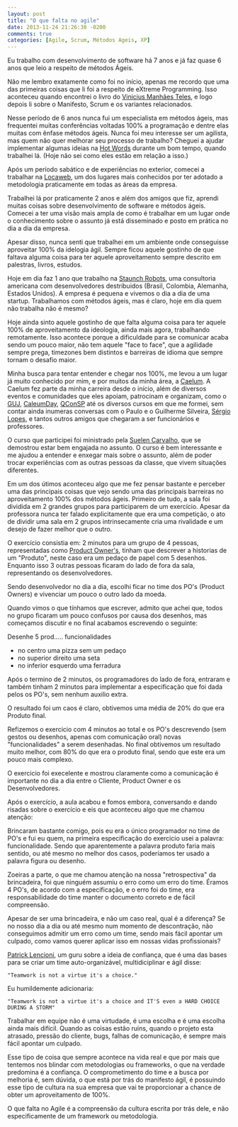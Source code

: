 ```yaml
---
layout: post
title: "O que falta no agile"
date: 2013-11-24 21:26:38 -0200
comments: true
categories: [Agile, Scrum, Métodos Ageis, XP]
---
```


Eu trabalho com desenvolvimento de software há 7 anos e já faz quase 6 anos que leio a respeito de métodos Ágeis.

Não me lembro exatamente como foi no início, apenas me recordo que uma das primeiras coisas que li foi a respeito de eXtreme Programming. Isso aconteceu quando encontrei o livro do [Vinicius Manhães Teles](http://improveit.com.br/xp/livroxp), e logo depois li sobre o Manifesto, Scrum e os variantes relacionados.

Nesse período de 6 anos nunca fui um especialista em métodos ágeis, mas frequentei muitas conferências voltadas 100% a programação e dentre elas muitas com ênfase métodos ágeis. Nunca foi meu interesse ser um agilista, mas quem não quer melhorar seu processo de trabalho? Cheguei a ajudar implementar algumas ideias na [Hot Words](https://hotwords.com/) durante um bom tempo, quando trabalhei lá. (Hoje não sei como eles estão em relação a isso.)

Após um período sabático e de experiências no exterior, comecei a trabalhar na [Locaweb](http://www.locaweb.com.br/default.html), um dos lugares mais conhecidos por ter adotado a metodologia praticamente em todas as áreas da empresa.

Trabalhei lá por praticamente 2 anos e além dos amigos que fiz, aprendi muitas coisas sobre desenvolvimento de software e métodos ágeis. Comecei a ter uma visão mais ampla de como é trabalhar em um lugar onde o conhecimento sobre o assunto já está disseminado e posto em prática no dia a dia da empresa.

Apesar disso, nunca senti que trabalhei em um ambiente onde conseguisse aproveitar 100% da idelogia ágil. Sempre ficou aquele gostinho de que faltava alguma coisa para ter aquele aproveitamento sempre descrito em palestras, livros, estudos.

Hoje em dia faz 1 ano que trabalho na [Staunch Robots](http://staunchrobots.com/), uma consultoria americana com desenvolvedores destribuidos (Brasil, Colombia, Alemanha, Estados Unidos). A empresa é pequena e vivemos o dia a dia de uma startup. Trabalhamos com métodos ágeis, mas é claro, hoje em dia quem não trabalha não é mesmo?

Hoje ainda sinto aquele gostinho de que falta alguma coisa para ter aquele 100% de aproveitamento da ideologia, ainda mais agora, trabalhando remotamente. Isso acontece porque a dificuldade para se comunicar acaba sendo um pouco maior, não tem aquele "face to face", que a agilidade sempre prega, timezones bem distintos e barreiras de idioma que sempre tornam o desafio maior.

Minha busca para tentar entender e chegar nos 100%, me levou a um lugar já muito conhecido por mim, e por muitos da minha área, a [Caelum](http://www.caelum.com.br/).
A Caelum fez parte da minha carreira desde o início, além de diversos eventos e comunidades que eles apoiam, patrocinam e organizam, como o [GUJ](http://www.guj.com.br/),  [CaleumDay](http://blog.caelum.com.br/caelumday-in-rio-2011-eu-fui/), [QConSP](http://www.qconsp.com/) até os diversos cursos em que me formei, sem contar ainda inumeras conversas com o Paulo e o Guilherme Silveira, [Sérgio Lopes](http://sergiolopes.org/), e tantos outros amigos que chegaram a ser funcionários e professores.

O curso que participei foi ministrado pela [Suelen Carvalho](http://www.suelengc.com.br/), que se demostrou estar bem engajada no assunto. O curso é bem interessante e me ajudou a entender e enxegar mais sobre o assunto, além de poder trocar experiências com as outras pessoas da classe, que vivem situações diferentes.

Em um dos útimos aconteceu algo que me fez pensar bastante e perceber uma das principais coisas que vejo sendo uma das principais barreiras no aproveitamento 100% dos métodos ágeis. Primeiro de tudo, a sala foi dividida em 2 grandes grupos para participarem de um exercício. Apesar da professora nunca ter falado explicitamente que era uma competição, o ato de dividir uma sala em 2 grupos intrinsecamente cria uma rivalidade e um desejo de fazer melhor que o outro.

O exercício consistia em: 2 minutos para um grupo de 4 pessoas, representadas como [Product Owner's](http://desenvolvimentoagil.com.br/scrum/product_owner), tinham que descrever a historias de um "Produto", neste caso era um pedaço de papel com 5 desenhos. Enquanto isso 3 outras pessoas ficaram do lado de fora da sala, representando os desenvolvedores.

Sendo desenvolvedor no dia a dia, escolhi ficar no time dos PO's (Product Owners) e vivenciar um pouco o outro lado da moeda.

Quando vimos o que tínhamos que escrever, admito que achei que, todos no grupo ficaram um pouco confusos por causa dos desenhos, mas começamos discutir e no final acabamos escrevendo o seguinte:

Desenhe 5 prod..... funcionalidades

- no centro uma pizza sem um pedaço
- no superior direito uma seta
- no inferior esquerdo uma ferradura

Após o termino de 2 minutos, os programadores do lado de fora, entraram e também tinham 2 minutos para implementar a especificação que foi dada pelos os PO's, sem nenhum auxilio extra.

O resultado foi um caos é claro, obtivemos uma média de 20% do que era Produto final.

Refizemos o exercicio com 4 minutos ao total e os PO's descrevendo (sem gestos ou desenhos, apenas com comunicação oral) novas "funcionalidades" a serem desenhadas. No final obtivemos um resultado muito melhor, com 80% do que era o produto final, sendo que este era um pouco mais complexo.

O exercicio foi execelente e mostrou claramente como a comunicação é importante no dia a dia entre o Cliente, Product Owner e os Desenvolvedores.

Após o exercício, a aula acabou e fomos embora, conversando e dando risadas sobre o exercício e eis que aconteceu algo que me chamou atenção:

Brincaram bastante comigo, pois eu era o único programador no time de PO's e fui eu quem, na primeira especificação do exercicio usei a palavra: funcionalidade. Sendo que aparentemente a palavra produto faria mais sentido, ou até mesmo no melhor dos casos, poderíamos ter usado a palavra figura ou desenho.

Zoeiras a parte, o que me chamou atenção na nossa "retrospectiva" da brincadeira, foi que ninguém assumiu o erro como um erro do time. Éramos 4 PO's, de acordo com a especificação, e o erro foi do time, era responsabilidade do time manter o documento correto e de fácil compreensão.

Apesar de ser uma brincadeira, e não um caso real, qual é a diferença? Se no nosso dia a dia ou até mesmo num momento de descontração, não conseguimos admitir um erro como um time, sendo mais fácil apontar um culpado, como vamos querer aplicar isso em nossas vidas profissionais?


[Patrick Lencioni](http://www.youtube.com/results?search_query=patrick+lencioni+trust&oq=patrick+lencioni+trust), um guru sobre a ideia de confiança, que é uma das bases para se criar um time auto-organizável, multidiciplinar e ágil disse:

`"Teamwork is not a virtue it's a choice."`

Eu humildemente adicionaria:

`"Teamwork is not a virtue it's a choice and IT'S even a HARD CHOICE DURING A STORM"`

Trabalhar em equipe não é uma virtudade, é uma escolha e é uma escolha ainda mais difícil. Quando as coisas estão ruins, quando o projeto esta atrasado, pressão do cliente, bugs, falhas de comunicação, é sempre mais fácil apontar um culpado.

Esse tipo de coisa que sempre acontece na vida real e que por mais que tentemos nos blindar com metodologias ou frameworks, o que na verdade predomina é a confiança. O comprometimento do time e a busca por melhoria é, sem dúvida, o que está por trás do manifesto ágil, é possuindo esse tipo de cultura na sua empresa que vai te proporcionar a chance de obter um aproveitamento de 100%.

O que falta no Agile é a compreensão da cultura escrita por trás dele, e não especificamente de um framework ou metodologia.

